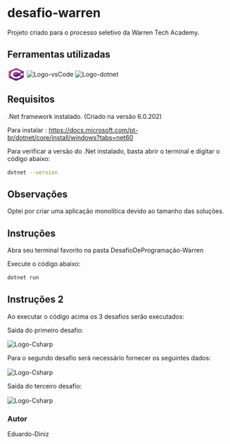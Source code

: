 # desafio-warren
Projeto criado para o processo seletivo da Warren Tech Academy.

## Ferramentas utilizadas

<img align="center" alt="Logo-Csharp" height="30" width="40" src="https://raw.githubusercontent.com/devicons/devicon/master/icons/csharp/csharp-original.svg"> <img align="center" alt="Logo-vsCode" height="30" width="40" src="https://symbols.getvecta.com/stencil_100/49_visual-studio-code-icon.b511a398fd.svg">
<img align="center" alt="Logo-dotnet" height="35" width="45" src="https://user-images.githubusercontent.com/48698163/167280163-22e2e437-6433-4977-aebe-01ec529971bd.png">





## Requisitos
.Net framework instalado. (Criado na versão 6.0.202)

Para instalar : https://docs.microsoft.com/pt-br/dotnet/core/install/windows?tabs=net60

Para verificar a versão do .Net instalado, basta abrir o terminal e digitar o código abaixo:
```sh
dotnet --version
```

## Observações

Optei por criar uma aplicação monolítica devido ao tamanho das soluções.

## Instruções


Abra seu terminal favorito na pasta DesafioDeProgramação-Warren 


Execute o código abaixo:

```sh
dotnet run
```



## Instruções 2

Ao executar o código acima os 3 desafios serão executados:

Saída do primeiro desafio:

<img align="center" alt="Logo-Csharp" height="200" width="320" src="https://user-images.githubusercontent.com/48698163/167280015-966584af-ce36-41b9-b47a-569ce34c21f4.png"> 

Para o segundo desafio será necessário fornecer os seguintes dados:

<img align="center" alt="Logo-Csharp" height="200" width="320" src="https://user-images.githubusercontent.com/48698163/167279998-bc6313f7-6eb9-4069-a9a3-74a43e7c3a25.png"> 

Saída do terceiro desafio:

<img align="center" alt="Logo-Csharp" height="150" width="260" src="https://user-images.githubusercontent.com/48698163/167280303-fcda4dbf-bc88-4c94-964a-f93e4e84a42d.png"> 

### Autor
Eduardo-Diniz
